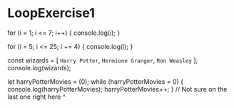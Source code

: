 # LoopExercise1
for (i = 1; i <= 7; i++) {
    console.log(i);
}

for (i = 5; i <= 25; i += 4) {
    console.log(i);
}

const wizards = [
    `Harry Potter`,
    `Hermione Granger`,
    `Ron Weasley`
];
console.log(wizards);

let harryPotterMovies = (0);
while (harryPotterMovies = 0) {
    console.log(harryPotterMovies);
    harryPotterMovies++;
}
// Not sure on the last one right here ^
